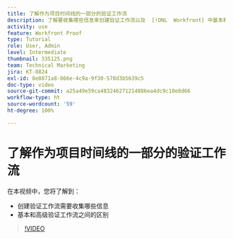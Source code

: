 ```yaml
---
title: 了解作为项目时间线的一部分的验证工作流
description: 了解要收集哪些信息来创建验证工作流以及  [!DNL  Workfront] 中基本和高级验证工作流之间的区别。
activity: use
feature: Workfront Proof
type: Tutorial
role: User, Admin
level: Intermediate
thumbnail: 335125.png
team: Technical Marketing
jira: KT-8824
exl-id: 8e8871a8-866e-4c9a-9f30-578d3b5639c5
doc-type: video
source-git-commit: a25a49e59ca483246271214886ea4dc9c10e8d66
workflow-type: ht
source-wordcount: '59'
ht-degree: 100%

---
```


# 了解作为项目时间线的一部分的验证工作流

在本视频中，您将了解到：

* 创建验证工作流需要收集哪些信息
* 基本和高级验证工作流之间的区别

>[!VIDEO](https://video.tv.adobe.com/v/335125/?quality=12&learn=on)



